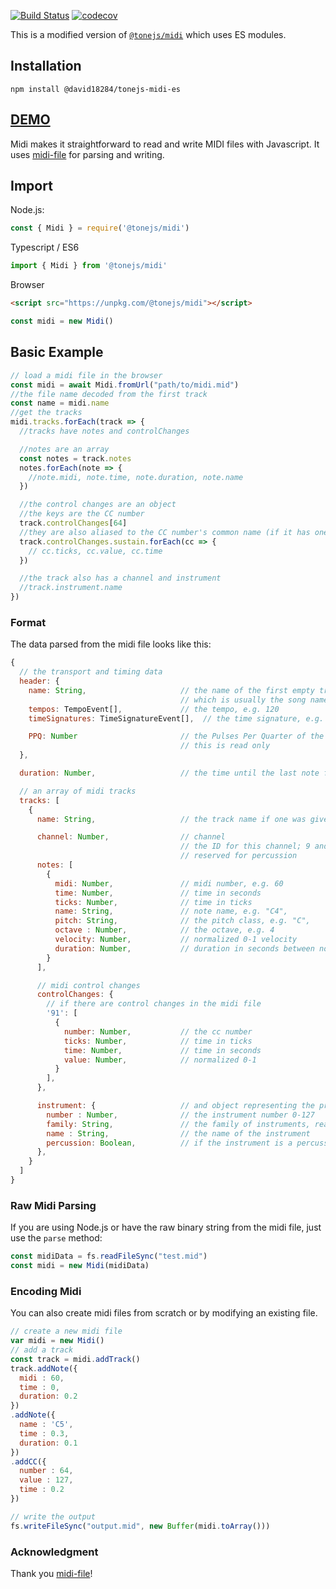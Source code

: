 [![Build Status](https://travis-ci.org/Tonejs/Midi.svg?branch=master)](https://travis-ci.org/Tonejs/Midi)
[![codecov](https://codecov.io/gh/Tonejs/Midi/branch/master/graph/badge.svg)](https://codecov.io/gh/Tonejs/Midi)

This is a modified version of [`@tonejs/midi`](https://github.com/Tonejs/Midi) which uses ES modules.

## Installation

`npm install @david18284/tonejs-midi-es`

## [DEMO](https://tonejs.github.io/Midi/)

Midi makes it straightforward to read and write MIDI files with Javascript. It uses [midi-file](https://github.com/carter-thaxton/midi-file) for parsing and writing.

## Import

Node.js:

```javascript
const { Midi } = require('@tonejs/midi')
```

Typescript / ES6

```javascript
import { Midi } from '@tonejs/midi'
```

Browser

```html
<script src="https://unpkg.com/@tonejs/midi"></script>
```
```javascript
const midi = new Midi()
```

## Basic Example


```javascript
// load a midi file in the browser
const midi = await Midi.fromUrl("path/to/midi.mid")
//the file name decoded from the first track
const name = midi.name
//get the tracks
midi.tracks.forEach(track => {
  //tracks have notes and controlChanges

  //notes are an array
  const notes = track.notes
  notes.forEach(note => {
    //note.midi, note.time, note.duration, note.name
  })

  //the control changes are an object
  //the keys are the CC number
  track.controlChanges[64]
  //they are also aliased to the CC number's common name (if it has one)
  track.controlChanges.sustain.forEach(cc => {
    // cc.ticks, cc.value, cc.time
  })

  //the track also has a channel and instrument
  //track.instrument.name
})
```

### Format

The data parsed from the midi file looks like this:

```javascript
{
  // the transport and timing data
  header: {
    name: String,                     // the name of the first empty track,
                                      // which is usually the song name
    tempos: TempoEvent[],             // the tempo, e.g. 120
    timeSignatures: TimeSignatureEvent[],  // the time signature, e.g. [4, 4],

    PPQ: Number                       // the Pulses Per Quarter of the midi file
                                      // this is read only
  },

  duration: Number,                   // the time until the last note finishes

  // an array of midi tracks
  tracks: [
    {
      name: String,                   // the track name if one was given

      channel: Number,                // channel
                                      // the ID for this channel; 9 and 10 are
                                      // reserved for percussion
      notes: [
        {
          midi: Number,               // midi number, e.g. 60
          time: Number,               // time in seconds
          ticks: Number,              // time in ticks
          name: String,               // note name, e.g. "C4",
          pitch: String,              // the pitch class, e.g. "C",
          octave : Number,            // the octave, e.g. 4
          velocity: Number,           // normalized 0-1 velocity
          duration: Number,           // duration in seconds between noteOn and noteOff
        }
      ],

      // midi control changes
      controlChanges: {
        // if there are control changes in the midi file
        '91': [
          {
            number: Number,           // the cc number
            ticks: Number,            // time in ticks
            time: Number,             // time in seconds
            value: Number,            // normalized 0-1
          }
        ],
      },

      instrument: {                   // and object representing the program change events
        number : Number,              // the instrument number 0-127
        family: String,               // the family of instruments, read only.
        name : String,                // the name of the instrument
        percussion: Boolean,          // if the instrument is a percussion instrument
      },          
    }
  ]
}
```

### Raw Midi Parsing

If you are using Node.js or have the raw binary string from the midi file, just use the `parse` method:

```javascript
const midiData = fs.readFileSync("test.mid")
const midi = new Midi(midiData)
```

### Encoding Midi

You can also create midi files from scratch or by modifying an existing file.

```javascript
// create a new midi file
var midi = new Midi()
// add a track
const track = midi.addTrack()
track.addNote({
  midi : 60,
  time : 0,
  duration: 0.2
})
.addNote({
  name : 'C5',
  time : 0.3,
  duration: 0.1
})
.addCC({
  number : 64,
  value : 127,
  time : 0.2
})

// write the output
fs.writeFileSync("output.mid", new Buffer(midi.toArray()))
```

### Acknowledgment

Thank you [midi-file](https://github.com/carter-thaxton/midi-file)!
